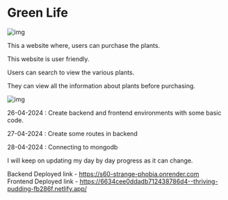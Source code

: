 # Green Life
![img](https://i.postimg.cc/WzTXNF67/Capstone-Project-1.png)

This a website where, users can purchase the plants.

This website is user friendly.

Users can search to view the various plants.

They can view all the information about plants before purchasing.

![img](https://fyf.tac-cdn.net/images/products/small/P-440.jpg?auto=webp&quality=60&width=650)


26-04-2024 : Create backend and frontend environments with some basic code.

27-04-2024 : Create some routes in backend

28-04-2024 : Connecting to mongodb

I will keep on updating my day by day progress as it can change.

Backend Deployed link -  https://s60-strange-phobia.onrender.com
Frontend Deployed link - https://6634cee0ddadb712438786d4--thriving-pudding-fb286f.netlify.app/

